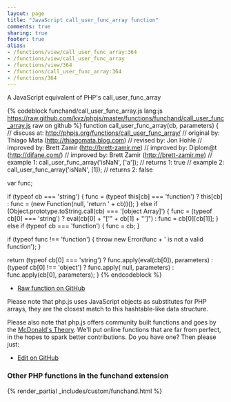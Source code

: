 ```yaml
---
layout: page
title: "JavaScript call_user_func_array function"
comments: true
sharing: true
footer: true
alias:
- /functions/view/call_user_func_array:364
- /functions/view/call_user_func_array
- /functions/view/364
- /functions/call_user_func_array:364
- /functions/364
---
```

<!-- Generated by Rakefile:build -->
A JavaScript equivalent of PHP's call_user_func_array

{% codeblock funchand/call_user_func_array.js lang:js https://raw.github.com/kvz/phpjs/master/functions/funchand/call_user_func_array.js raw on github %}
function call_user_func_array(cb, parameters) {
  //  discuss at: http://phpjs.org/functions/call_user_func_array/
  // original by: Thiago Mata (http://thiagomata.blog.com)
  //  revised by: Jon Hohle
  // improved by: Brett Zamir (http://brett-zamir.me)
  // improved by: Diplom@t (http://difane.com/)
  // improved by: Brett Zamir (http://brett-zamir.me)
  //   example 1: call_user_func_array('isNaN', ['a']);
  //   returns 1: true
  //   example 2: call_user_func_array('isNaN', [1]);
  //   returns 2: false

  var func;

  if (typeof cb === 'string') {
    func = (typeof this[cb] === 'function') ? this[cb] : func = (new Function(null, 'return ' + cb))();
  } else if (Object.prototype.toString.call(cb) === '[object Array]') {
    func = (typeof cb[0] === 'string') ? eval(cb[0] + "['" + cb[1] + "']") : func = cb[0][cb[1]];
  } else if (typeof cb === 'function') {
    func = cb;
  }

  if (typeof func !== 'function') {
    throw new Error(func + ' is not a valid function');
  }

  return (typeof cb[0] === 'string') ? func.apply(eval(cb[0]), parameters) : (typeof cb[0] !== 'object') ? func.apply(
    null, parameters) : func.apply(cb[0], parameters);
}
{% endcodeblock %}

 - [Raw function on GitHub](https://github.com/kvz/phpjs/blob/master/functions/funchand/call_user_func_array.js)

Please note that php.js uses JavaScript objects as substitutes for PHP arrays, they are 
the closest match to this hashtable-like data structure. 

Please also note that php.js offers community built functions and goes by the 
[McDonald's Theory](https://medium.com/what-i-learned-building/9216e1c9da7d). We'll put online 
functions that are far from perfect, in the hopes to spark better contributions. 
Do you have one? Then please just: 

 - [Edit on GitHub](https://github.com/kvz/phpjs/edit/master/functions/funchand/call_user_func_array.js)


### Other PHP functions in the funchand extension
{% render_partial _includes/custom/funchand.html %}
